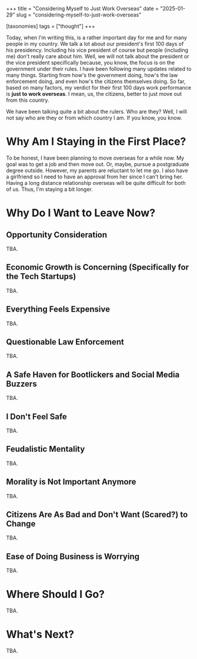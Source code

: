 +++
title = "Considering Myself to Just Work Overseas"
date = "2025-01-29"
slug = "considering-myself-to-just-work-overseas"

[taxonomies]
tags = ["thought"]
+++

Today, when I'm writing this, is a rather important day for me and for many people in my country.
We talk a lot about our president's first 100 days of his presidency.
Including his vice president of course but people (including me) don't really care about him.
Well, we will not talk about the president or the vice president specifically because, you know, the focus is on the government under their rules.
I have been following many updates related to many things.
Starting from how's the government doing, how's the law enforcement doing, and even how's the citizens themselves doing.
So far, based on many factors, my verdict for their first 100 days work performance is **just to work overseas**.
I mean, us, the citizens, better to just move out from this country.

We have been talking quite a bit about the rulers. Who are they?
Well, I will not say who are they or from which country I am.
If you know, you know.

# Why Am I Staying in the First Place?

To be honest, I have been planning to move overseas for a while now.
My goal was to get a job and then move out.
Or, maybe, pursue a postgraduate degree outside.
However, my parents are reluctant to let me go.
I also have a girlfriend so I need to have an approval from her since I can't bring her.
Having a long distance relationship overseas will be quite difficult for both of us.
Thus, I'm staying a bit longer.

# Why Do I Want to Leave Now?

## Opportunity Consideration

TBA.

## Economic Growth is Concerning (Specifically for the Tech Startups)

TBA.

## Everything Feels Expensive

TBA.

## Questionable Law Enforcement

TBA.

## A Safe Haven for Bootlickers and Social Media Buzzers

TBA.

## I Don't Feel Safe

TBA.

## Feudalistic Mentality

TBA.

## Morality is Not Important Anymore

TBA.

## Citizens Are As Bad and Don't Want (Scared?) to Change

TBA.

## Ease of Doing Business is Worrying

TBA.

# Where Should I Go?

TBA.

# What's Next?

TBA.
